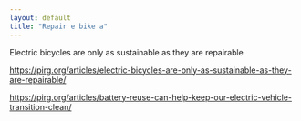 ```yaml
---
layout: default
title: "Repair e bike a"
---
```


Electric bicycles are only as sustainable as they are repairable

https://pirg.org/articles/electric-bicycles-are-only-as-sustainable-as-they-are-repairable/

https://pirg.org/articles/battery-reuse-can-help-keep-our-electric-vehicle-transition-clean/

